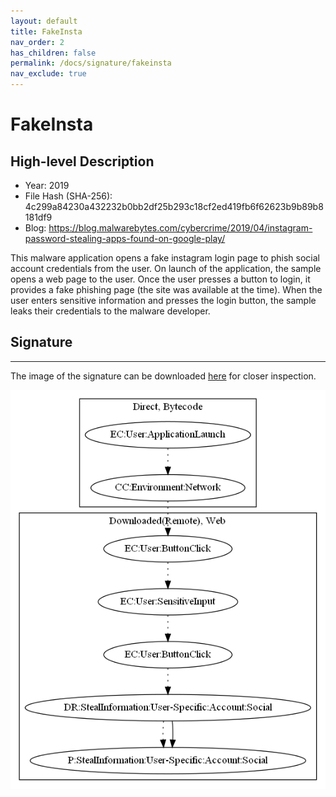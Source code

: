 ```yaml
---
layout: default
title: FakeInsta
nav_order: 2
has_children: false
permalink: /docs/signature/fakeinsta
nav_exclude: true
---
```


# FakeInsta

## High-level Description

* Year: 2019
* File Hash (SHA-256): 4c299a84230a432232b0bb2df25b293c18cf2ed419fb6f62623b9b89b8181df9
* Blog: https://blog.malwarebytes.com/cybercrime/2019/04/instagram-password-stealing-apps-found-on-google-play/

This malware application opens a fake instagram login page to phish social account credentials from the user. On launch of the application, the sample opens a web page to the user. Once the user presses a button to login, it provides a fake phishing page (the site was available at the time). When the user enters sensitive information and presses the login button, the sample leaks their credentials to the malware developer.

## Signature
---

The image of the signature can be downloaded [here](../../img/signatures/FakeInsta.png) for closer inspection.

![](../../img/signatures/FakeInsta.png)
